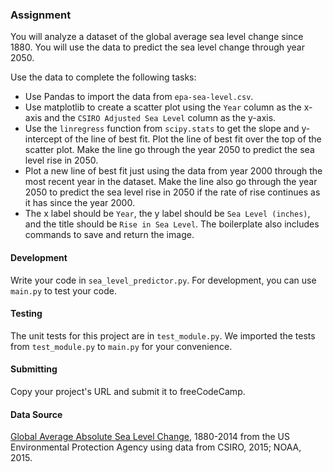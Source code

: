 ### Assignment
You will analyze a dataset of the global average sea level change since 1880. You will use the data to predict the sea level change through year 2050.

Use the data to complete the following tasks:

- Use Pandas to import the data from `epa-sea-level.csv`.
- Use matplotlib to create a scatter plot using the `Year` column as the x-axis and the `CSIRO Adjusted Sea Level` column as the y-axis.
- Use the `linregress` function from `scipy.stats` to get the slope and y-intercept of the line of best fit. Plot the line of best fit over the top of the scatter plot. Make the line go through the year 2050 to predict the sea level rise in 2050.
- Plot a new line of best fit just using the data from year 2000 through the most recent year in the dataset. Make the line also go through the year 2050 to predict the sea level rise in 2050 if the rate of rise continues as it has since the year 2000.
- The x label should be `Year`, the y label should be `Sea Level (inches)`, and the title should be `Rise in Sea Level`.
The boilerplate also includes commands to save and return the image.

#### Development
Write your code in `sea_level_predictor.py`. For development, you can use `main.py` to test your code.

#### Testing
The unit tests for this project are in `test_module.py`. We imported the tests from `test_module.py` to `main.py` for your convenience.

#### Submitting
Copy your project's URL and submit it to freeCodeCamp.

#### Data Source
[Global Average Absolute Sea Level Change](https://datahub.io/core/sea-level-rise#epa-sea-level), 1880-2014 from the US Environmental Protection Agency using data from CSIRO, 2015; NOAA, 2015.